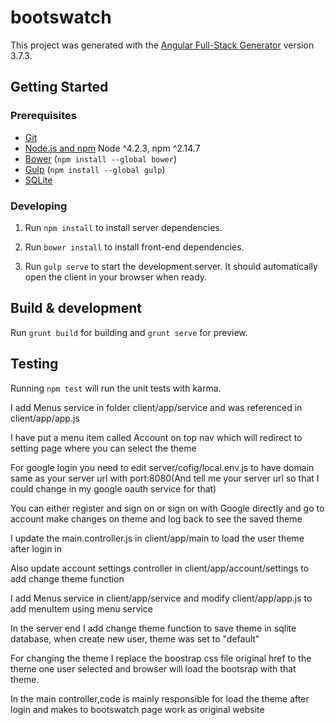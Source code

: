 # bootswatch

This project was generated with the [Angular Full-Stack Generator](https://github.com/DaftMonk/generator-angular-fullstack) version 3.7.3.

## Getting Started

### Prerequisites

- [Git](https://git-scm.com/)
- [Node.js and npm](nodejs.org) Node ^4.2.3, npm ^2.14.7
- [Bower](bower.io) (`npm install --global bower`)
- [Gulp](http://gulpjs.com/) (`npm install --global gulp`)
- [SQLite](https://www.sqlite.org/quickstart.html)

### Developing

1. Run `npm install` to install server dependencies.

2. Run `bower install` to install front-end dependencies.

3. Run `gulp serve` to start the development server. It should automatically open the client in your browser when ready.

## Build & development

Run `grunt build` for building and `grunt serve` for preview.

## Testing

Running `npm test` will run the unit tests with karma.  

I add Menus service in folder client/app/service and was referenced in client/app/app.js  

I have put a menu item called Account on top nav which will redirect to  setting page where you can select the theme   

For google login you need to edit server/cofig/local.env.js  to  have domain same as your server url with port:8080(And tell me your server url so that I could change in my google oauth service for that)  

You can either register and sign on or sign on with Google directly and go to account make changes on theme and log back to see the saved theme  


I update the main.controller.js in client/app/main to load the user theme after login in  

Also update account settings controller in client/app/account/settings to add change theme function  

I add Menus service in client/app/service  and modify client/app/app.js to add menuItem using menu service  

In the server end I add change theme function to save theme in sqlite database, when create new user, theme was set to "default"    

For changing the theme I replace the boostrap css file original href to the theme one user selected and browser will load the bootsrap with that theme.  

In the main controller,code is mainly responsible for load the theme after login and makes to bootswatch page work as original website  








